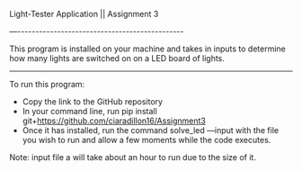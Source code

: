 Light-Tester Application || Assignment 3

—----------------------------------------------

This program is installed on your machine and takes in inputs to determine how many lights
are switched on on a LED board of lights. 

-----------------------------------------------

To run this program: 
- Copy the link to the GitHub repository
- In your command line, run pip install git+https://github.com/ciaradillon16/Assignment3
- Once it has installed, run the command solve_led —input with the file you wish to run and allow a few moments while the code executes. 

Note: input file a will take about an hour to run due to the size of it. 
